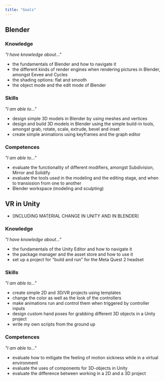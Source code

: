 ```yaml
---
title: "Goals"
---
```


## Blender

<!-- - Object and Editing mode -->
<!-- - Modeling and Sculpting workspace -->
<!-- - Shading - flat and smooth -->

<!-- -	Tools
    - Grab
    - Rotate
    - Scale
    - Extrude
    - Bevel
    - Inset -->
<!-- -	Animation -->
<!-- - Keyframe -->
<!-- - Graph editor -->


### Knowledge
*"I have knowledge about..."*

- the fundamentals of Blender and how to navigate it
- the different kinds of render engines when rendering pictures in Blender, amongst Eevee and Cycles
- the shading options: flat and smooth
- the object mode and the edit mode of Blender

### Skills
*"I am able to..."*

- design simple 3D models in Blender by using meshes and vertices
- design and build 3D models in Blender using the simple build-in tools, amongst grab, rotate, scale, extrude, bevel and inset
- create simple animations using keyframes and the graph editor


### Competences
*"I am able to..."*

- evaluate the functionality of different modifiers, amongst Subdivision, Mirror and Solidify
- evaluate the tools used in the modeling and the editing stage, and when to transission from one to another
- Blender workspace (modeling and sculpting)


## VR in Unity

<!-- -	Opsætning af projekt fra skabelon
    - Opsætning til “Build and run” til Oculus headset – android build -->
<!-- -	Opsætning til Git-repository -->
<!-- -	Motion sickness i VR
    - Bevægelse og principper at overveje for at mindske motion sickness -->
<!-- -	Indsætte erstatning for controllere (hænder i stedet for controllere) -->
<!-- -	Grabbing/pinching animation -->
<!-- -	Scripts i Unity -->
<!-- -	Indsætning af assets – objects/img-filer -->
<!-- -	Tilføje og lave materials til objects -->
<!-- -	Components til objects -->
<!-- -   XRRig -->
<!-- -   custom hand poses (when grabbing objects) -->

<!-- [STRANGE SENTENCE] -->
<!-- - the uses of scripts, how to write them as well as which to add and to which -->

- [INCLUDING MATERIAL CHANGE IN UNITY AND IN BLENDER]


### Knowledge
*"I have knowledge about..."*

- the fundamentals of the Unity Editor and how to navigate it
- the package manager and the asset store and how to use it
- set up a project for "build and run" for the Meta Quest 2 headset

### Skills
*"I am able to..."*

- create simple 2D and 3D/VR projects using templates
- change the color as well as the look of the controllers
- make animations run and control them when triggered by controller inputs
- design custom hand poses for grabbing different 3D objects in a Unity project
- write my own scripts from the ground up

### Competences
*"I am able to..."*

- evaluate how to mitigate the feeling of motion sickness while in a virtual environment
- evaluate the uses of components for 3D-objects in Unity
- evaluate the difference between working in a 2D and a 3D project